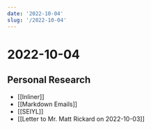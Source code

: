 ```yaml
---
date: '2022-10-04'
slug: '/2022-10-04'
---
```


# 2022-10-04

## Personal Research

- [[Inliner]]
- [[Markdown Emails]]
- [[SEIYL]]
- [[Letter to Mr. Matt Rickard on 2022-10-03]]
